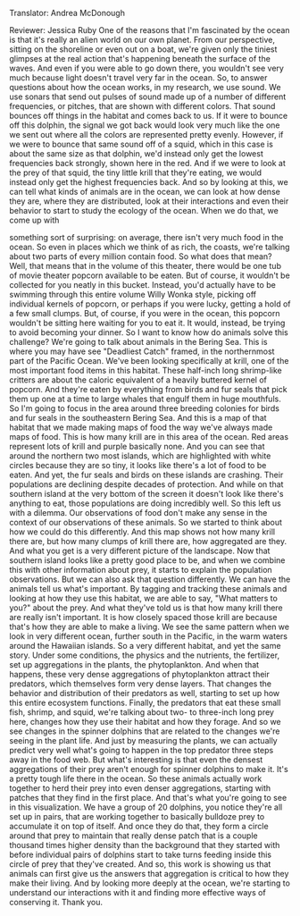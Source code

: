 

Translator: Andrea McDonough

Reviewer: Jessica Ruby
One of the reasons that I&#39;m fascinated by the ocean
is that it&#39;s really an alien world on our own planet.
From our perspective,
sitting on the shoreline or even out on a boat,
we&#39;re given only the tiniest glimpses
at the real action that&#39;s happening
beneath the surface of the waves.
And even if you were able to go down there,
you wouldn&#39;t see very much
because light doesn&#39;t travel very far in the ocean.
So, to answer questions about how the ocean works,
in my research, we use sound.
We use sonars that send out pulses of sound
made up of a number of different frequencies, or pitches,
that are shown with different colors.
That sound bounces off things in the habitat
and comes back to us.
If it were to bounce off this dolphin,
the signal we got back
would look very much like the one we sent out
where all the colors are represented pretty evenly.
However, if we were to bounce
that same sound off of a squid,
which in this case is about the same size as that dolphin,
we&#39;d instead only get the lowest frequencies back strongly,
shown here in the red.
And if we were to look at the prey of that squid,
the tiny little krill that they&#39;re eating,
we would instead only get the highest frequencies back.
And so by looking at this,
we can tell what kinds of animals are in the ocean,
we can look at how dense they are,
where they are distributed,
look at their interactions
and even their behavior
to start to study the ecology of the ocean.
When we do that, we come up with

something sort of surprising:
on average, there isn&#39;t very much food in the ocean.
So even in places which we think of as rich, the coasts,
we&#39;re talking about two parts of every million contain food.
So what does that mean?
Well, that means that in the volume of this theater,
there would be one tub of movie theater popcorn
available to be eaten.
But of course, it wouldn&#39;t be collected
for you neatly in this bucket.
Instead, you&#39;d actually have to be swimming
through this entire volume Willy Wonka style,
picking off individual kernels of popcorn,
or perhaps if you were lucky,
getting a hold of a few small clumps.
But, of course, if you were in the ocean,
this popcorn wouldn&#39;t be sitting here
waiting for you to eat it.
It would, instead, be trying to avoid becoming your dinner.
So I want to know how do animals solve this challenge?
We&#39;re going to talk about animals in the Bering Sea.
This is where you may have see &quot;Deadliest Catch&quot; framed,
in the northernmost part of the Pacific Ocean.
We&#39;ve been looking specifically at krill,
one of the most important food items in this habitat.
These half-inch long shrimp-like critters
are about the caloric equivalent
of a heavily buttered kernel of popcorn.
And they&#39;re eaten by everything
from birds and fur seals that pick them up one at a time
to large whales that engulf them in huge mouthfuls.
So I&#39;m going to focus in the area
around three breeding colonies for birds and fur seals
in the southeastern Bering Sea.
And this is a map of that habitat
that we made making maps of food
the way we&#39;ve always made maps of food.
This is how many krill are in this area of the ocean.
Red areas represent lots of krill
and purple basically none.
And you can see that around the northern two most islands,
which are highlighted with white circles
because they are so tiny,
it looks like there&#39;s a lot of food to be eaten.
And yet, the fur seals and birds on these islands
are crashing.
Their populations are declining
despite decades of protection.
And while on that southern island
at the very bottom of the screen
it doesn&#39;t look like there&#39;s anything to eat,
those populations are doing incredibly well.
So this left us with a dilemma.
Our observations of food don&#39;t make any sense
in the context of our observations of these animals.
So we started to think about how we could do this differently.
And this map shows not how many krill there are,
but how many clumps of krill there are,
how aggregated are they.
And what you get is a very different picture of the landscape.
Now that southern island looks
like a pretty good place to be,
and when we combine this
with other information about prey,
it starts to explain the population observations.
But we can also ask that question differently.
We can have the animals tell us what&#39;s important.
By tagging and tracking these animals
and looking at how they use this habitat,
we are able to say, &quot;What matters to you?&quot;
about the prey.
And what they&#39;ve told us
is that how many krill there are really isn&#39;t important.
It is how closely spaced those krill are
because that&#39;s how they are able to make a living.
We see the same pattern
when we look in very different ocean,
further south in the Pacific,
in the warm waters around the Hawaiian islands.
So a very different habitat,
and yet the same story.
Under some conditions,
the physics and the nutrients, the fertilizer,
set up aggregations in the plants, the phytoplankton.
And when that happens,
these very dense aggregations of phytoplankton
attract their predators,
which themselves form very dense layers.
That changes the behavior and distribution
of their predators as well,
starting to set up how this entire ecosystem functions.
Finally, the predators that eat
these small fish, shrimp, and squid,
we&#39;re talking about two- to three-inch long prey here,
changes how they use their habitat
and how they forage.
And so we see changes in the spinner dolphins
that are related to the changes
we&#39;re seeing in the plant life.
And just by measuring the plants,
we can actually predict very well
what&#39;s going to happen in the top predator
three steps away in the food web.
But what&#39;s interesting is
that even the densest aggregations of their prey
aren&#39;t enough for spinner dolphins to make it.
It&#39;s a pretty tough life there in the ocean.
So these animals actually work together
to herd their prey into even denser aggregations,
starting with patches that they find in the first place.
And that&#39;s what you&#39;re going to see in this visualization.
We have a group of 20 dolphins,
you notice they&#39;re all set up in pairs,
that are working together
to basically bulldoze prey
to accumulate it on top of itself.
And once they do that,
they form a circle around that prey
to maintain that really dense patch
that is a couple thousand times higher density
than the background that they started with
before individual pairs of dolphins
start to take turns feeding
inside this circle of prey that they&#39;ve created.
And so, this work is showing us
that animals can first give us the answers
that aggregation is critical to how they make their living.
And by looking more deeply at the ocean,
we&#39;re starting to understand our interactions with it
and finding more effective ways of conserving it.
Thank you.
